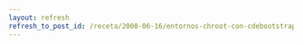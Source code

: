 ```yaml
---
layout: refresh
refresh_to_post_id: /receta/2008-06-16/entornos-chroot-con-cdebootstrap-en-debian
---
```

